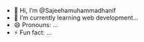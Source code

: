 - 👋 Hi, I’m @Sajeehamuhammadhanif
- 🌱 I’m currently learning web development...
- 😄 Pronouns: ...
- ⚡ Fun fact: ...

<!---
Sajeehamuhammadhanif/Sajeehamuhammadhanif is a ✨ special ✨ repository because its `README.md` (this file) appears on your GitHub profile.
You can click the Preview link to take a look at your changes.
--->

